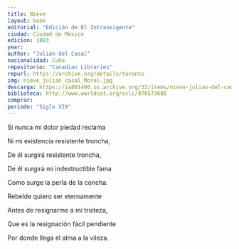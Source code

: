 ```yaml
---
title: Nieve
layout: book
editorial: "Edición de El Intransigente"
ciudad: Ciudad de México
edicion: 1893
year: 
author: "Julián del Casal"
nacionalidad: Cuba
repositorio: "Canadian Libraries"
repurl: https://archive.org/details/toronto
img: nieve_julian_casal_Morel.jpg
descarga: https://ia801400.us.archive.org/33/items/nieve-julian-del-casal/Nieve%20-%20Julian%20del%20Casal.pdf
biblioteca: http://www.worldcat.org/oclc/970573688
comprar: 
periodo: "Siglo XIX"
---
```

 

Si nunca mi dolor piedad reclama
 
Ni mi existencia resistente troncha,
 
De él surgirá resistente troncha,
 
De él surgirá mi indestructible fama
 
Como surge la perla de la concha.
 

 
Rebelde quiero ser eternamente
 
Antes de resignarme a mi tristeza,
 
Que es la resignación fácil pendiente
 
Por donde llega el alma a la vileza.
